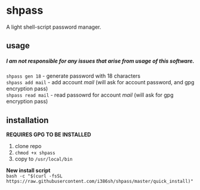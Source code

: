 # shpass
A light shell-script password manager.

## usage
##### I am not responsible for any issues that arise from usage of this software.
`shpass gen 18` - generate password with 18 characters  
`shpass add mail` - add account *mail* (will ask for account password, and gpg encryption pass)  
`shpass read mail` - read passowrd for account *mail* (will ask for gpg encryption pass)

## installation
**REQUIRES GPG TO BE INSTALLED**
1. clone repo
2. `chmod +x shpass`
3. copy to `/usr/local/bin`
  
**New install script**  
`bash -c "$(curl -fsSL https://raw.githubusercontent.com/i386sh/shpass/master/quick_install)"`
